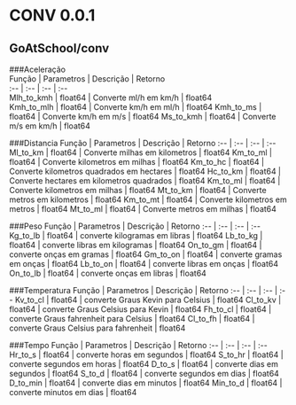 # CONV 0.0.1
## GoAtSchool/conv  

###Aceleração  
Função | Parametros | Descrição | Retorno  
:-- | :-- | :-- | :--  
Mlh_to_kmh | float64 | Converte ml/h em km/h | float64  
Kmh_to_mlh | float64 | Converte km/h em ml/h | float64
Kmh_to_ms | float64 | Converte km/h em m/s | float64
Ms_to_kmh | float64 | Converte m/s em km/h | float64


###Distancia
Função | Parametros | Descrição | Retorno
:-- | :-- | :-- | :--
Ml_to_km | float64 | Converte milhas em kilometros | float64
Km_to_ml | float64 | Converte kilometros em milhas | float64
Km_to_hc | float64 | Converte kilometros quadrados em hectares | float64
Hc_to_km | float64 | Converte hectares em kilometros quadrados | float64
Km_to_ml | float64 | Converte kilometros em milhas | float64
Mt_to_km | float64 | Converte metros em kilometros | float64
Km_to_mt | float64 | Converte kilometros em metros | float64
Mt_to_ml | float64 | Converte metros em milhas | float64


###Peso
Função | Parametros | Descrição | Retorno
:-- | :-- | :-- | :--
Kg_to_lb | float64 | converte kilogramas em libras | float64
Lb_to_kg | float64 | converte libras em kilogramas | float64
On_to_gm | float64 | converte onças em gramas | float64
Gm_to_on | float64 | converte gramas em onças | float64
Lb_to_on | float64 | converte libras em onças | float64
On_to_lb | float64 | converte onças em libras | float64


###Temperatura
Função | Parametros | Descrição | Retorno
:-- | :-- | :-- | :--
Kv_to_cl | float64 | converte Graus Kevin para Celsius | float64
Cl_to_kv | float64 | converte Graus Celsius para Kevin | float64
Fh_to_cl | float64 | converte Graus fahrenheit para Celsius | float64
Cl_to_fh | float64 | converte Graus Celsius para fahrenheit | float64


###Tempo
Função | Parametros | Descrição | Retorno
:-- | :-- | :-- | :--
Hr_to_s | float64 | converte horas em segundos | float64
S_to_hr | float64 | converte segundos em horas | float64
D_to_s | float64 | converte dias em segundos | float64
S_to_d | float64 | converte segundos em dias | float64
D_to_min | float64 | converte dias em minutos | float64
Min_to_d | float64 | converte minutos em dias | float64
